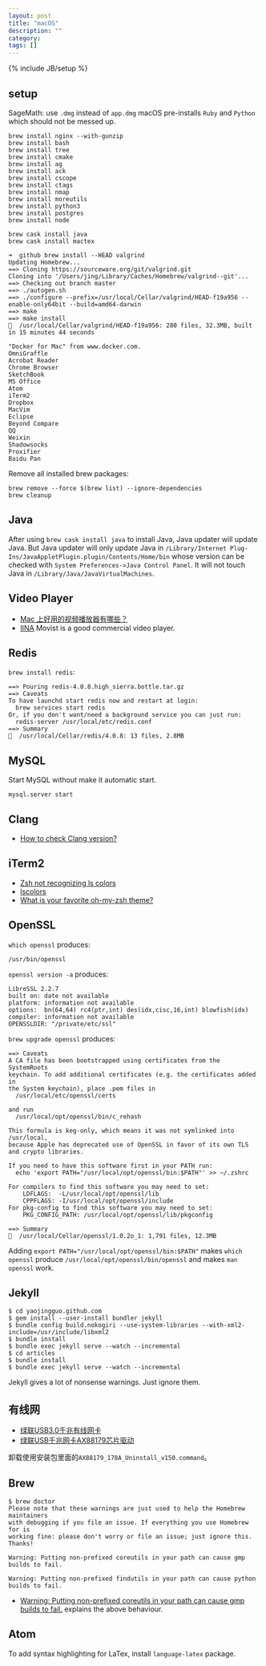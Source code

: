 ```yaml
---
layout: post
title: "macOS"
description: ""
category:
tags: []
---
```

{% include JB/setup %}

## setup
SageMath: use `.dmg` instead of `app.dmg`
macOS pre-installs `Ruby` and `Python` which should not be messed up.

```
brew install nginx --with-gunzip
brew install bash
brew install tree
brew install cmake
brew install ag
brew install ack
brew install cscope
brew install ctags
brew install nmap
brew install moreutils
brew install python3
brew install postgres
brew install node

brew cask install java
brew cask install mactex
```

```
➜  github brew install --HEAD valgrind
Updating Homebrew...
==> Cloning https://sourceware.org/git/valgrind.git
Cloning into '/Users/jing/Library/Caches/Homebrew/valgrind--git'...
==> Checking out branch master
==> ./autogen.sh
==> ./configure --prefix=/usr/local/Cellar/valgrind/HEAD-f19a956 --enable-only64bit --build=amd64-darwin
==> make
==> make install
🍺  /usr/local/Cellar/valgrind/HEAD-f19a956: 280 files, 32.3MB, built in 15 minutes 44 seconds
```

```
"Docker for Mac" from www.docker.com.
OmniGraffle
Acrobat Reader
Chrome Browser
SketchBook
MS Office
Atom
iTerm2
Dropbox
MacVim
Eclipse
Beyond Compare
QQ
Weixin
Shadowsocks
Proxifier
Baidu Pan
```

Remove all installed brew packages:
```
brew remove --force $(brew list) --ignore-dependencies  
brew cleanup
```

## Java
After using `brew cask install java` to install Java, Java updater will update Java. But Java updater will only update Java in
`/Library/Internet Plug-Ins/JavaAppletPlugin.plugin/Contents/Home/bin` whose version can be checked with `System Preferences->Java Control Panel`. It will
not touch Java in `/Library/Java/JavaVirtualMachines`.

## Video Player
- [Mac 上好用的视频播放器有哪些？](https://www.zhihu.com/question/19552878)
- [IINA](https://lhc70000.github.io/iina/)
Movist is a good commercial video player.

## Redis
`brew install redis`:
```
==> Pouring redis-4.0.8.high_sierra.bottle.tar.gz
==> Caveats
To have launchd start redis now and restart at login:
  brew services start redis
Or, if you don't want/need a background service you can just run:
  redis-server /usr/local/etc/redis.conf
==> Summary
🍺  /usr/local/Cellar/redis/4.0.8: 13 files, 2.8MB
```

## MySQL
Start MySQL without make it automatic start.
```
mysql.server start
```

## Clang
- [How to check Clang version?](https://stackoverflow.com/a/36000632/431698)

## iTerm2
- [Zsh not recognizing ls colors](https://superuser.com/questions/700406/zsh-not-recognizing-ls-colors)
- [lscolors](https://geoff.greer.fm/lscolors/)
- [What is your favorite oh-my-zsh theme?](https://www.quora.com/What-is-your-favorite-oh-my-zsh-theme)

## OpenSSL
`which openssl` produces:
```
/usr/bin/openssl
```

`openssl version -a` produces:
```
LibreSSL 2.2.7
built on: date not available
platform: information not available
options:  bn(64,64) rc4(ptr,int) des(idx,cisc,16,int) blowfish(idx)
compiler: information not available
OPENSSLDIR: "/private/etc/ssl"
```

`brew upgrade openssl` produces:

```
==> Caveats
A CA file has been bootstrapped using certificates from the SystemRoots
keychain. To add additional certificates (e.g. the certificates added in
the System keychain), place .pem files in
  /usr/local/etc/openssl/certs

and run
  /usr/local/opt/openssl/bin/c_rehash

This formula is keg-only, which means it was not symlinked into /usr/local,
because Apple has deprecated use of OpenSSL in favor of its own TLS and crypto libraries.

If you need to have this software first in your PATH run:
  echo 'export PATH="/usr/local/opt/openssl/bin:$PATH"' >> ~/.zshrc

For compilers to find this software you may need to set:
    LDFLAGS:  -L/usr/local/opt/openssl/lib
    CPPFLAGS: -I/usr/local/opt/openssl/include
For pkg-config to find this software you may need to set:
    PKG_CONFIG_PATH: /usr/local/opt/openssl/lib/pkgconfig

==> Summary
🍺  /usr/local/Cellar/openssl/1.0.2o_1: 1,791 files, 12.3MB
```

Adding `export PATH="/usr/local/opt/openssl/bin:$PATH"` makes `which openssl`
produce `/usr/local/opt/openssl/bin/openssl` and makes `man openssl` work.

## Jekyll
```
$ cd yaojingguo.github.com
$ gem install --user-install bundler jekyll
$ bundle config build.nokogiri --use-system-libraries --with-xml2-include=/usr/include/libxml2
$ bundle install
$ bundle exec jekyll serve --watch --incremental
$ cd articles
$ bundle install
$ bundle exec jekyll serve --watch --incremental
```
Jekyll gives a lot of nonsense warnings. Just ignore them.

## 有线网
- [绿联USB3.0千兆有线网卡](https://item.jd.com/1751301.html)
- [绿联USB千兆网卡AX88179芯片驱动](http://www.lulian.cn/download/6-cn.html)

卸载使用安装包里面的`AX88179_178A_Uninstall_v150.command`。

## Brew

```
$ brew doctor
Please note that these warnings are just used to help the Homebrew maintainers
with debugging if you file an issue. If everything you use Homebrew for is
working fine: please don't worry or file an issue; just ignore this. Thanks!

Warning: Putting non-prefixed coreutils in your path can cause gmp builds to fail.

Warning: Putting non-prefixed findutils in your path can cause python builds to fail.
```

- [Warning: Putting non-prefixed coreutils in your path can cause gmp builds to fail.](https://github.com/Homebrew/legacy-homebrew/issues/19238) explains the above behaviour.


## Atom
To add syntax highlighting for LaTex, install `language-latex` package.
